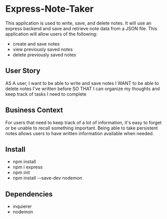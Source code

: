 # Express-Note-Taker

This application is used to write, save, and delete notes. It will use an express backend and save and retrieve note data from a JSON file.
This application will allow users of the following:  
* create and save notes
* view previously saved notes
* delete previously saved notes


## User Story

AS A user, I want to be able to write and save notes
I WANT to be able to delete notes I've written before
SO THAT I can organize my thoughts and keep track of tasks I need to complete

## Business Context

For users that need to keep track of a lot of information, it's easy to forget or be unable to recall something important. Being able to take persistent notes allows users to have written information available when needed.

## Install
* npm install
* npm i express
* npm init
* npm install --save-dev nodemon

## Dependencies
* inquierer 
* nodemon


